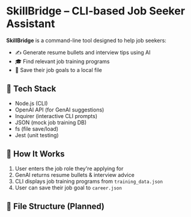 # SkillBridge – CLI-based Job Seeker Assistant

**SkillBridge** is a command-line tool designed to help job seekers:
- ✍️ Generate resume bullets and interview tips using AI
- 🎓 Find relevant job training programs
- 💾 Save their job goals to a local file

## 🔧 Tech Stack
- Node.js (CLI)
- OpenAI API (for GenAI suggestions)
- Inquirer (interactive CLI prompts)
- JSON (mock job training DB)
- fs (file save/load)
- Jest (unit testing)

## 🧠 How It Works
1. User enters the job role they're applying for
2. GenAI returns resume bullets & interview advice
3. CLI displays job training programs from `training_data.json`
4. User can save their job goal to `career.json`

## 📁 File Structure (Planned)
